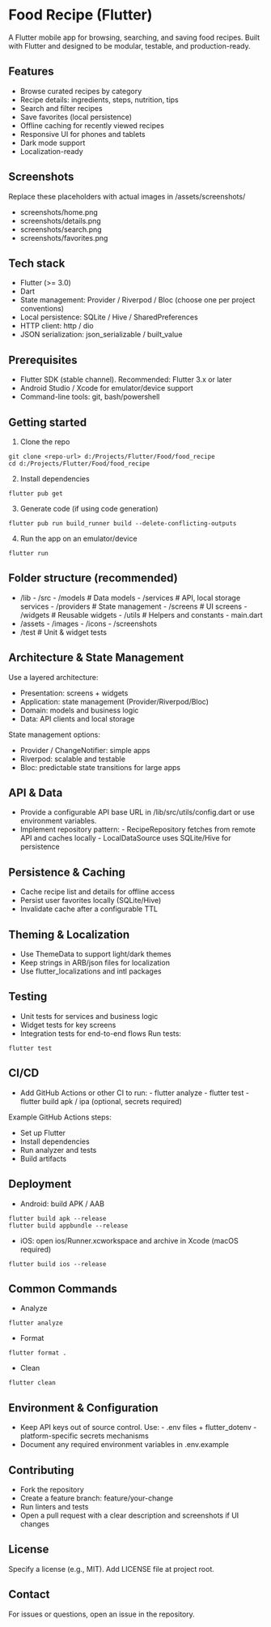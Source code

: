 # Food Recipe (Flutter)

A Flutter mobile app for browsing, searching, and saving food recipes. Built with Flutter and designed to be modular, testable, and production-ready.

## Features
- Browse curated recipes by category
- Recipe details: ingredients, steps, nutrition, tips
- Search and filter recipes
- Save favorites (local persistence)
- Offline caching for recently viewed recipes
- Responsive UI for phones and tablets
- Dark mode support
- Localization-ready

## Screenshots
Replace these placeholders with actual images in /assets/screenshots/
- screenshots/home.png
- screenshots/details.png
- screenshots/search.png
- screenshots/favorites.png

## Tech stack
- Flutter (>= 3.0)
- Dart
- State management: Provider / Riverpod / Bloc (choose one per project conventions)
- Local persistence: SQLite / Hive / SharedPreferences
- HTTP client: http / dio
- JSON serialization: json_serializable / built_value

## Prerequisites
- Flutter SDK (stable channel). Recommended: Flutter 3.x or later
- Android Studio / Xcode for emulator/device support
- Command-line tools: git, bash/powershell

## Getting started

1. Clone the repo
```
git clone <repo-url> d:/Projects/Flutter/Food/food_recipe
cd d:/Projects/Flutter/Food/food_recipe
```

2. Install dependencies
```
flutter pub get
```

3. Generate code (if using code generation)
```
flutter pub run build_runner build --delete-conflicting-outputs
```

4. Run the app on an emulator/device
```
flutter run
```

## Folder structure (recommended)
- /lib
      - /src
            - /models        # Data models
            - /services      # API, local storage services
            - /providers     # State management
            - /screens       # UI screens
            - /widgets       # Reusable widgets
            - /utils         # Helpers and constants
            - main.dart
- /assets
      - /images
      - /icons
      - /screenshots
- /test             # Unit & widget tests

## Architecture & State Management
Use a layered architecture:
- Presentation: screens + widgets
- Application: state management (Provider/Riverpod/Bloc)
- Domain: models and business logic
- Data: API clients and local storage

State management options:
- Provider / ChangeNotifier: simple apps
- Riverpod: scalable and testable
- Bloc: predictable state transitions for large apps

## API & Data
- Provide a configurable API base URL in /lib/src/utils/config.dart or use environment variables.
- Implement repository pattern:
      - RecipeRepository fetches from remote API and caches locally
      - LocalDataSource uses SQLite/Hive for persistence

## Persistence & Caching
- Cache recipe list and details for offline access
- Persist user favorites locally (SQLite/Hive)
- Invalidate cache after a configurable TTL

## Theming & Localization
- Use ThemeData to support light/dark themes
- Keep strings in ARB/json files for localization
- Use flutter_localizations and intl packages

## Testing
- Unit tests for services and business logic
- Widget tests for key screens
- Integration tests for end-to-end flows
Run tests:
```
flutter test
```

## CI/CD
- Add GitHub Actions or other CI to run:
      - flutter analyze
      - flutter test
      - flutter build apk / ipa (optional, secrets required)

Example GitHub Actions steps:
- Set up Flutter
- Install dependencies
- Run analyzer and tests
- Build artifacts

## Deployment
- Android: build APK / AAB
```
flutter build apk --release
flutter build appbundle --release
```
- iOS: open ios/Runner.xcworkspace and archive in Xcode (macOS required)
```
flutter build ios --release
```

## Common Commands
- Analyze
```
flutter analyze
```
- Format
```
flutter format .
```
- Clean
```
flutter clean
```

## Environment & Configuration
- Keep API keys out of source control. Use:
      - .env files + flutter_dotenv
      - platform-specific secrets mechanisms
- Document any required environment variables in .env.example

## Contributing
- Fork the repository
- Create a feature branch: feature/your-change
- Run linters and tests
- Open a pull request with a clear description and screenshots if UI changes

## License
Specify a license (e.g., MIT). Add LICENSE file at project root.

## Contact
For issues or questions, open an issue in the repository.

